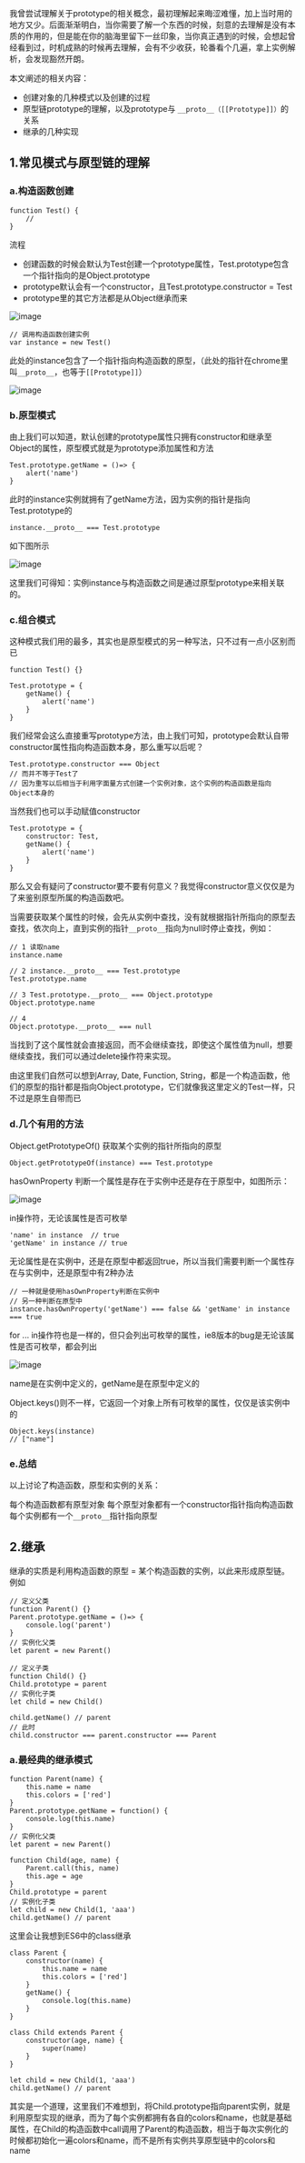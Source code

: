 我曾尝试理解关于prototype的相关概念，最初理解起来晦涩难懂，加上当时用的地方又少。后面渐渐明白，当你需要了解一个东西的时候，刻意的去理解是没有本质的作用的，但是能在你的脑海里留下一丝印象，当你真正遇到的时候，会想起曾经看到过，时机成熟的时候再去理解，会有不少收获，轮番看个几遍，拿上实例解析，会发现豁然开朗。

本文阐述的相关内容：

- 创建对象的几种模式以及创建的过程
- 原型链prototype的理解，以及prototype与 `__proto__（[[Prototype]]）`的关系
- 继承的几种实现

## 1.常见模式与原型链的理解

### a.构造函数创建

```
function Test() {
    // 
}
```
流程

- 创建函数的时候会默认为Test创建一个prototype属性，Test.prototype包含一个指针指向的是Object.prototype
- prototype默认会有一个constructor，且Test.prototype.constructor = Test
- prototype里的其它方法都是从Object继承而来

![image](http://olphpb1zg.bkt.clouddn.com/r111.png)

```
// 调用构造函数创建实例
var instance = new Test()
```
此处的instance包含了一个指针指向构造函数的原型，（此处的指针在chrome里叫`__proto__`，也等于`[[Prototype]]`）

![image](http://olphpb1zg.bkt.clouddn.com/r122.png)

### b.原型模式

由上我们可以知道，默认创建的prototype属性只拥有constructor和继承至Object的属性，原型模式就是为prototype添加属性和方法

```
Test.prototype.getName = ()=> {
    alert('name')
}
```

此时的instance实例就拥有了getName方法，因为实例的指针是指向Test.prototype的

```
instance.__proto__ === Test.prototype
```

如下图所示

![image](http://olphpb1zg.bkt.clouddn.com/r133.png)

这里我们可得知：实例instance与构造函数之间是通过原型prototype来相关联的。

### c.组合模式

这种模式我们用的最多，其实也是原型模式的另一种写法，只不过有一点小区别而已

```
function Test() {}

Test.prototype = {
    getName() {
        alert('name')
    }
}
```
我们经常会这么直接重写prototype方法，由上我们可知，prototype会默认自带constructor属性指向构造函数本身，那么重写以后呢？

```
Test.prototype.constructor === Object 
// 而并不等于Test了
// 因为重写以后相当于利用字面量方式创建一个实例对象，这个实例的构造函数是指向Object本身的
```

当然我们也可以手动赋值constructor

```
Test.prototype = {
    constructor: Test,
    getName() {
        alert('name')
    }
}
```

那么又会有疑问了constructor要不要有何意义？我觉得constructor意义仅仅是为了来鉴别原型所属的构造函数吧。

当需要获取某个属性的时候，会先从实例中查找，没有就根据指针所指向的原型去查找，依次向上，直到实例的指针`__proto__`指向为null时停止查找，例如：

```
// 1 读取name
instance.name 

// 2 instance.__proto__ === Test.prototype
Test.prototype.name

// 3 Test.prototype.__proto__ === Object.prototype
Object.prototype.name

// 4
Object.prototype.__proto__ === null
```

当找到了这个属性就会直接返回，而不会继续查找，即使这个属性值为null，想要继续查找，我们可以通过delete操作符来实现。

由这里我们自然可以想到Array, Date, Function, String，都是一个构造函数，他们的原型的指针都是指向Object.prototype，它们就像我这里定义的Test一样，只不过是原生自带而已

### d.几个有用的方法

Object.getPrototypeOf() 获取某个实例的指针所指向的原型

```
Object.getPrototypeOf(instance) === Test.prototype
```

hasOwnProperty 判断一个属性是存在于实例中还是存在于原型中，如图所示：

![image](http://olphpb1zg.bkt.clouddn.com/r144.png)

in操作符，无论该属性是否可枚举

```
'name' in instance  // true
'getName' in instance // true
```

无论属性是在实例中，还是在原型中都返回true，所以当我们需要判断一个属性存在与实例中，还是原型中有2种办法

```
// 一种就是使用hasOwnProperty判断在实例中
// 另一种判断在原型中
instance.hasOwnProperty('getName') === false && 'getName' in instance === true
```

for ... in操作符也是一样的，但只会列出可枚举的属性，ie8版本的bug是无论该属性是否可枚举，都会列出

![image](http://olphpb1zg.bkt.clouddn.com/r155.png)

name是在实例中定义的，getName是在原型中定义的

Object.keys()则不一样，它返回一个对象上所有可枚举的属性，仅仅是该实例中的

```
Object.keys(instance)
// ["name"]
```

### e.总结

以上讨论了构造函数，原型和实例的关系：

每个构造函数都有原型对象
每个原型对象都有一个constructor指针指向构造函数
每个实例都有一个`__proto__`指针指向原型

## 2.继承

继承的实质是利用构造函数的原型 = 某个构造函数的实例，以此来形成原型链。例如

```
// 定义父类
function Parent() {}
Parent.prototype.getName = ()=> {
    console.log('parent')
}
// 实例化父类
let parent = new Parent()

// 定义子类
function Child() {}
Child.prototype = parent 
// 实例化子类
let child = new Child()

child.getName() // parent
// 此时
child.constructor === parent.constructor === Parent
```

### a.最经典的继承模式

```
function Parent(name) {
    this.name = name
    this.colors = ['red']
}
Parent.prototype.getName = function() {
    console.log(this.name)
}
// 实例化父类
let parent = new Parent()

function Child(age, name) {
    Parent.call(this, name)
    this.age = age
}
Child.prototype = parent 
// 实例化子类
let child = new Child(1, 'aaa')
child.getName() // parent
```

这里会让我想到ES6中的class继承

```
class Parent {
    constructor(name) {
        this.name = name
        this.colors = ['red']
    }
    getName() {
        console.log(this.name)
    }
}

class Child extends Parent {
    constructor(age, name) {
        super(name)
    }
}

let child = new Child(1, 'aaa')
child.getName() // parent
```

其实是一个道理，这里我们不难想到，将Child.prototype指向parent实例，就是利用原型实现的继承，而为了每个实例都拥有各自的colors和name，也就是基础属性，在Child的构造函数中call调用了Parent的构造函数，相当于每次实例化的时候都初始化一遍colors和name，而不是所有实例共享原型链中的colors和name